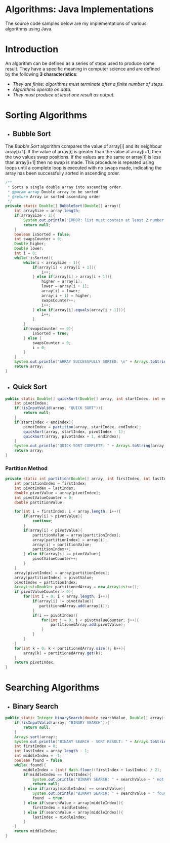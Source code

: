 # Algorithms: Java Implementations
The source code samples below are my implementations of various algorithms using Java.

# Introduction
An algorithm can be defined as a series of steps used to produce some result. They have a specific meaning in computer science and are defined by the following **3 characteristics**:
 * *They are finite: algorithms must terminate after a finite number of steps.*
 * *Algorithms operate on data.*
 * *They must produce at least one result as output.*

# Sorting Algorithms
*  ## Bubble Sort
The *Bubble Sort* algorithm compares the value of array[i] and its neighbour array[i+1]. If the value of array[i] is greater than the value at array[i+1] then the two values swap positions. If the values are the same or array[i] is less than array[i+1] then no swap is made. This procedure is repeated using loops until a complete loop is executed with no swaps made, indicating the array has been successfully sorted in ascending order.
```Java
/**
 * Sorts a single double array into ascending order.
 * @param array Double array to be sorted
 * @return Array in sorted ascending order
 */
private static Double[] BubbleSort(Double[] array){
    int arraySize = array.length;
    if(arraySize < 2){
        System.out.println("ERROR: list must contain at least 2 number or more");
        return null;
    }
    boolean isSorted = false;
    int swapsCounter = 0;
    Double higher;
    Double lower;
    int i = 0;
    while(!isSorted){
        while(i < arraySize - 1){
            if(array[i] < array[i + 1]){
                i++;
            } else if(array[i] > array[i + 1]){
                higher = array[i];
                lower = array[i + 1];
                array[i] = lower;
                array[i + 1] = higher;
                swapsCounter++;
                i++;
            } else if(array[i].equals(array[i + 1])){
                i++;
            }
        }
        if(swapsCounter == 0){
            isSorted = true;
        } else {
            swapsCounter = 0;
            i = 0;
        }
    }
    System.out.println("ARRAY SUCCESSFULLY SORTED: \n" + Arrays.toString(array));
    return array;
}
```
*  ## Quick Sort
```Java
public static Double[] quickSort(Double[] array, int startIndex, int endIndex){
    int pivotIndex;
    if(!isInputValid(array, "QUICK SORT")){
        return null;
    }
    if(startIndex < endIndex){
        pivotIndex = partition(array, startIndex, endIndex);
        quickSort(array, startIndex, pivotIndex - 1);
        quickSort(array, pivotIndex + 1, endIndex);
    }
    System.out.println("QUICK SORT COMPLETE: " + Arrays.toString(array));
    return array;
}
```
 ### Partition Method
```Java
private static int partition(Double[] array, int firstIndex, int lastIndex){
    int partitionIndex = firstIndex;
    int pivotIndex = lastIndex;
    double pivotValue = array[pivotIndex];
    int pivotValueCounter = 0;
    double partitionValue;

    for(int i = firstIndex; i < array.length; i++){
        if(array[i] > pivotValue){
            continue;
        }
        if(array[i] < pivotValue){
            partitionValue = array[partitionIndex];
            array[partitionIndex] = array[i];
            array[i] = partitionValue;
            partitionIndex++;
        } else if(array[i] == pivotValue){
            pivotValueCounter++;
        }
    }
    array[pivotIndex] = array[partitionIndex];
    array[partitionIndex] = pivotValue;
    pivotIndex = partitionIndex;
    ArrayList<Double> partitionedArray = new ArrayList<>();
    if(pivotValueCounter > 0){
        for(int i = 0; i < array.length; i++){
            if(array[i] != pivotValue){
               partitionedArray.add(array[i]);
            }
            if(i == pivotIndex){
                for(int j = 0; j < pivotValueCounter; j++){
                    partitionedArray.add(pivotValue);
                }
            }
        }
    }
    for(int k = 0; k < partitionedArray.size(); k++){
        array[k] = partitionedArray.get(k);
    }
    return pivotIndex;
}
```

# Searching Algorithms
*  ## Binary Search
```Java
public static Integer binarySearch(double searchValue, Double[] array){
    if(!isInputValid(array, "BINARY SEARCH")){
        return null;
    }
    Arrays.sort(array);
    System.out.println("BINARY SEARCH - SORT RESULT: " + Arrays.toString(array));
    int firstIndex = 0;
    int lastIndex = array.length - 1;
    int middleIndex = -1;
    boolean found = false;
    while(!found){
        middleIndex = (int) Math.floor((firstIndex + lastIndex) / 2);
        if(middleIndex == firstIndex){
            System.out.println("BINARY SEARCH: " + searchValue + " not found");
            return null;
        } else if(array[middleIndex] == searchValue){
            System.out.println("BINARY SEARCH: " + searchValue + " found at index " + middleIndex);
            found  = true;
        } else if(searchValue > array[middleIndex]){
            firstIndex = middleIndex;
        } else if(searchValue < array[middleIndex]){
            lastIndex = middleIndex;
        }
    }
    return middleIndex;
}
```
